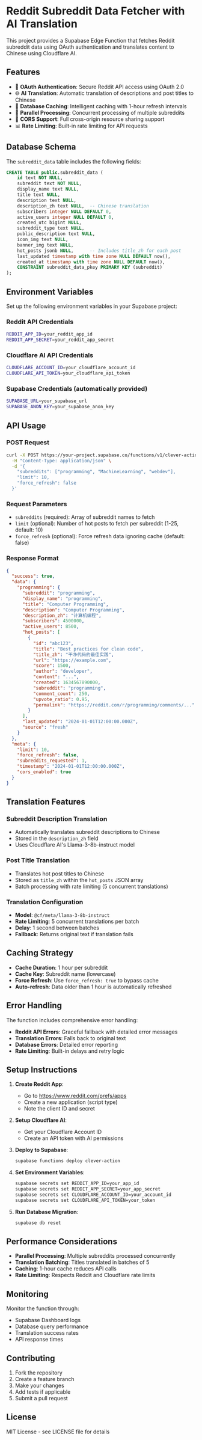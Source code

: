 # Reddit Subreddit Data Fetcher with AI Translation

This project provides a Supabase Edge Function that fetches Reddit subreddit data using OAuth authentication and translates content to Chinese using Cloudflare AI.

## Features

- 🔐 **OAuth Authentication**: Secure Reddit API access using OAuth 2.0
- 🌐 **AI Translation**: Automatic translation of descriptions and post titles to Chinese
- 💾 **Database Caching**: Intelligent caching with 1-hour refresh intervals
- 🚀 **Parallel Processing**: Concurrent processing of multiple subreddits
- 🔄 **CORS Support**: Full cross-origin resource sharing support
- 📊 **Rate Limiting**: Built-in rate limiting for API requests

## Database Schema

The `subreddit_data` table includes the following fields:

```sql
CREATE TABLE public.subreddit_data (
    id text NOT NULL,
    subreddit text NOT NULL,
    display_name text NULL,
    title text NULL,
    description text NULL,
    description_zh text NULL,  -- Chinese translation
    subscribers integer NULL DEFAULT 0,
    active_users integer NULL DEFAULT 0,
    created_utc bigint NULL,
    subreddit_type text NULL,
    public_description text NULL,
    icon_img text NULL,
    banner_img text NULL,
    hot_posts jsonb NULL,      -- Includes title_zh for each post
    last_updated timestamp with time zone NULL DEFAULT now(),
    created_at timestamp with time zone NULL DEFAULT now(),
    CONSTRAINT subreddit_data_pkey PRIMARY KEY (subreddit)
);
```

## Environment Variables

Set up the following environment variables in your Supabase project:

### Reddit API Credentials
```bash
REDDIT_APP_ID=your_reddit_app_id
REDDIT_APP_SECRET=your_reddit_app_secret
```

### Cloudflare AI API Credentials
```bash
CLOUDFLARE_ACCOUNT_ID=your_cloudflare_account_id
CLOUDFLARE_API_TOKEN=your_cloudflare_api_token
```

### Supabase Credentials (automatically provided)
```bash
SUPABASE_URL=your_supabase_url
SUPABASE_ANON_KEY=your_supabase_anon_key
```

## API Usage

### POST Request

```bash
curl -X POST https://your-project.supabase.co/functions/v1/clever-action \
  -H "Content-Type: application/json" \
  -d '{
    "subreddits": ["programming", "MachineLearning", "webdev"],
    "limit": 10,
    "force_refresh": false
  }'
```

### Request Parameters

- `subreddits` (required): Array of subreddit names to fetch
- `limit` (optional): Number of hot posts to fetch per subreddit (1-25, default: 10)
- `force_refresh` (optional): Force refresh data ignoring cache (default: false)

### Response Format

```json
{
  "success": true,
  "data": {
    "programming": {
      "subreddit": "programming",
      "display_name": "programming",
      "title": "Computer Programming",
      "description": "Computer Programming",
      "description_zh": "计算机编程",
      "subscribers": 4500000,
      "active_users": 8500,
      "hot_posts": [
        {
          "id": "abc123",
          "title": "Best practices for clean code",
          "title_zh": "干净代码的最佳实践",
          "url": "https://example.com",
          "score": 1500,
          "author": "developer",
          "content": "...",
          "created": 1634567890000,
          "subreddit": "programming",
          "comment_count": 250,
          "upvote_ratio": 0.95,
          "permalink": "https://reddit.com/r/programming/comments/..."
        }
      ],
      "last_updated": "2024-01-01T12:00:00.000Z",
      "source": "fresh"
    }
  },
  "meta": {
    "limit": 10,
    "force_refresh": false,
    "subreddits_requested": 1,
    "timestamp": "2024-01-01T12:00:00.000Z",
    "cors_enabled": true
  }
}
```

## Translation Features

### Subreddit Description Translation
- Automatically translates subreddit descriptions to Chinese
- Stored in the `description_zh` field
- Uses Cloudflare AI's Llama-3-8b-instruct model

### Post Title Translation
- Translates hot post titles to Chinese
- Stored as `title_zh` within the `hot_posts` JSON array
- Batch processing with rate limiting (5 concurrent translations)

### Translation Configuration
- **Model**: `@cf/meta/llama-3-8b-instruct`
- **Rate Limiting**: 5 concurrent translations per batch
- **Delay**: 1 second between batches
- **Fallback**: Returns original text if translation fails

## Caching Strategy

- **Cache Duration**: 1 hour per subreddit
- **Cache Key**: Subreddit name (lowercase)
- **Force Refresh**: Use `force_refresh: true` to bypass cache
- **Auto-refresh**: Data older than 1 hour is automatically refreshed

## Error Handling

The function includes comprehensive error handling:

- **Reddit API Errors**: Graceful fallback with detailed error messages
- **Translation Errors**: Falls back to original text
- **Database Errors**: Detailed error reporting
- **Rate Limiting**: Built-in delays and retry logic

## Setup Instructions

1. **Create Reddit App**:
   - Go to https://www.reddit.com/prefs/apps
   - Create a new application (script type)
   - Note the client ID and secret

2. **Setup Cloudflare AI**:
   - Get your Cloudflare Account ID
   - Create an API token with AI permissions

3. **Deploy to Supabase**:
   ```bash
   supabase functions deploy clever-action
   ```

4. **Set Environment Variables**:
   ```bash
   supabase secrets set REDDIT_APP_ID=your_app_id
   supabase secrets set REDDIT_APP_SECRET=your_app_secret
   supabase secrets set CLOUDFLARE_ACCOUNT_ID=your_account_id
   supabase secrets set CLOUDFLARE_API_TOKEN=your_token
   ```

5. **Run Database Migration**:
   ```bash
   supabase db reset
   ```

## Performance Considerations

- **Parallel Processing**: Multiple subreddits processed concurrently
- **Translation Batching**: Titles translated in batches of 5
- **Caching**: 1-hour cache reduces API calls
- **Rate Limiting**: Respects Reddit and Cloudflare rate limits

## Monitoring

Monitor the function through:
- Supabase Dashboard logs
- Database query performance
- Translation success rates
- API response times

## Contributing

1. Fork the repository
2. Create a feature branch
3. Make your changes
4. Add tests if applicable
5. Submit a pull request

## License

MIT License - see LICENSE file for details 